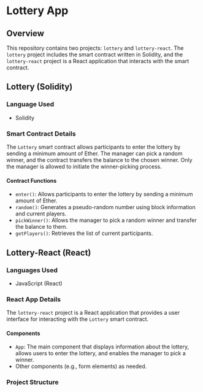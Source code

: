 # Lottery App

## Overview

This repository contains two projects: `lottery` and `lottery-react`. The `lottery` project includes the smart contract written in Solidity, and the `lottery-react` project is a React application that interacts with the smart contract.

## Lottery (Solidity)

### Language Used

- Solidity

### Smart Contract Details

The `Lottery` smart contract allows participants to enter the lottery by sending a minimum amount of Ether. The manager can pick a random winner, and the contract transfers the balance to the chosen winner. Only the manager is allowed to initiate the winner-picking process.

#### Contract Functions

- `enter()`: Allows participants to enter the lottery by sending a minimum amount of Ether.
- `random()`: Generates a pseudo-random number using block information and current players.
- `pickWinner()`: Allows the manager to pick a random winner and transfer the balance to them.
- `getPlayers()`: Retrieves the list of current participants.

## Lottery-React (React)

### Languages Used

- JavaScript (React)

### React App Details

The `lottery-react` project is a React application that provides a user interface for interacting with the `Lottery` smart contract.

#### Components

- `App`: The main component that displays information about the lottery, allows users to enter the lottery, and enables the manager to pick a winner.
- Other components (e.g., form elements) as needed.

### Project Structure


